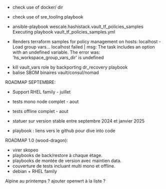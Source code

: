 * check use of docker/ dir
* check use of sre_tooling playbook

* ansible-playbook wescale.hashistack.vault_tf_policies_samples
Executing playbook vault_tf_policies_samples.yml

- Renders terraform samples for policy management on hosts: localhost -
Load group vars...
  localhost failed | msg: The task includes an option with an undefined variable. The error was: 'hs_workspace_group_vars_dir' is undefined

* kill vault_vars role by backporting dr_recovery playbook
* balise SBOM binaires vault/consul/nomad


ROADMAP SEPTEMBRE:

* Support RHEL family - juillet
* tests mono node complet - aout
* tests offline complet - aout
* statuer sur version stable entre septembre 2024 et janvier 2025

* playbook : liens vers le github pour dive into code

ROADMAP 1.0 (wood-dragon):

* virer skopeo
* playbooks de back/restore à chaque étage.
* playbooks de montée de version avec maintien data.
* couverture de tests incluant multi mono et offline.
* debian + RHEL family


Alpine au printemps ?
ajouter openwrt à la liste ?

